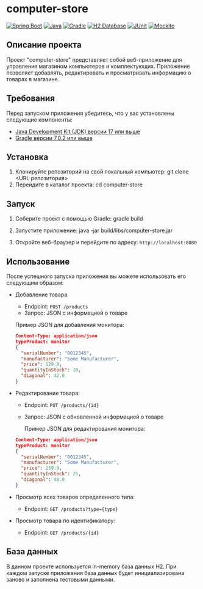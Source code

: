 # computer-store

[![Spring Boot](https://img.shields.io/badge/Spring%20Boot-3.1.0-brightgreen)](https://spring.io/projects/spring-boot)
[![Java](https://img.shields.io/badge/Java-17-blue)](https://www.oracle.com/java/technologies/javase-jdk17-downloads.html)
[![Gradle](https://img.shields.io/badge/Gradle-blueviolet)](https://gradle.org/releases/)
[![H2 Database](https://img.shields.io/badge/H2%20Database-orange)](https://www.h2database.com/html/main.html)
[![JUnit](https://img.shields.io/badge/JUnit-green)](https://junit.org/)
[![Mockito](https://img.shields.io/badge/Mockito-green)](https://site.mockito.org/)

## Описание проекта

Проект "computer-store" представляет собой веб-приложение для управления магазином компьютеров и комплектующих. Приложение позволяет добавлять, редактировать и просматривать информацию о товарах в магазине.

## Требования

Перед запуском приложения убедитесь, что у вас установлены следующие компоненты:

- [Java Development Kit (JDK) версии 17 или выше](https://www.oracle.com/java/technologies/javase-jdk17-downloads.html)
- [Gradle версии 7.0.2 или выше](https://gradle.org/releases/)

## Установка

1. Клонируйте репозиторий на свой локальный компьютер: git clone <URL репозитория>
2. Перейдите в каталог проекта: cd computer-store

## Запуск

1. Соберите проект с помощью Gradle: gradle build
2. Запустите приложение: java -jar build/libs/computer-store.jar


3. Откройте веб-браузер и перейдите по адресу: `http://localhost:8080`

## Использование

После успешного запуска приложения вы можете использовать его следующим образом:

- Добавление товара:
    - Endpoint: `POST /products`
    - Запрос: JSON с информацией о товаре

  Пример JSON для добавления монитора:
  ```json
  Content-Type: application/json
  typeProduct: monitor
  {
    "serialNumber": "0012345",
    "manufacturer": "Some Manufacturer",
    "price": 129.9,
    "quantityInStock": 10,
    "diagonal": 42.0
  }

- Редактирование товара:
    - Endpoint: `PUT /products/{id}`
    - Запрос: JSON с обновленной информацией о товаре
  
      Пример JSON для редактирования монитора:

  ```json
  Content-Type: application/json
  typeProduct: monitor
  {
    "serialNumber": "0012345",
    "manufacturer": "Some Manufacturer",
    "price": 259.9,
    "quantityInStock": 25,
    "diagonal": 48.0
  }

- Просмотр всех товаров определенного типа:
    - Endpoint: `GET /products?type={type}`

- Просмотр товара по идентификатору:
    - Endpoint: `GET /products/{id}`

## База данных

В данном проекте используется in-memory база данных H2. При каждом запуске приложения база данных будет инициализирована заново и заполнена тестовыми данными.







